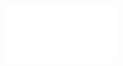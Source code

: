 [![Badge IBM Project Management Fundamentals](../images/holbertonschool-france-certificates-ibm/images/ProjectManagementFundamentals_Badge20250708-28-99fu2p.pdf)]()